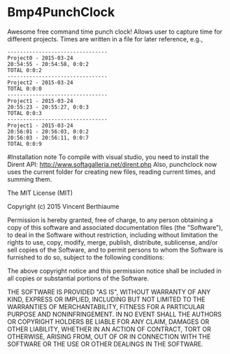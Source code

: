 # Bmp4PunchClock
Awesome free command time punch clock! Allows user to capture time for different projects.
Times are written in a file for later reference, e.g., 

    --------------------------------
    Project0 - 2015-03-24
    20:54:55 - 20:54:58, 0:0:2
    TOTAL 0:0:2
    --------------------------------
    Project2 - 2015-03-24
    TOTAL 0:0:0
    --------------------------------
    Project1 - 2015-03-24
    20:55:23 - 20:55:27, 0:0:3
    TOTAL 0:0:3
    --------------------------------
    Project1 - 2015-03-24
    20:56:01 - 20:56:03, 0:0:2
    20:56:03 - 20:56:11, 0:0:7
    TOTAL 0:0:9


#Installation note
To compile with visual studio, you need to install the Dirent API:
http://www.softagalleria.net/dirent.php
Also, punchclock now uses the current folder for creating new files, reading current times, and summing them.


The MIT License (MIT)

Copyright (c) 2015 Vincent Berthiaume

Permission is hereby granted, free of charge, to any person obtaining a copy
of this software and associated documentation files (the "Software"), to deal
in the Software without restriction, including without limitation the rights
to use, copy, modify, merge, publish, distribute, sublicense, and/or sell
copies of the Software, and to permit persons to whom the Software is
furnished to do so, subject to the following conditions:

The above copyright notice and this permission notice shall be included in all
copies or substantial portions of the Software.

THE SOFTWARE IS PROVIDED "AS IS", WITHOUT WARRANTY OF ANY KIND, EXPRESS OR
IMPLIED, INCLUDING BUT NOT LIMITED TO THE WARRANTIES OF MERCHANTABILITY,
FITNESS FOR A PARTICULAR PURPOSE AND NONINFRINGEMENT. IN NO EVENT SHALL THE
AUTHORS OR COPYRIGHT HOLDERS BE LIABLE FOR ANY CLAIM, DAMAGES OR OTHER
LIABILITY, WHETHER IN AN ACTION OF CONTRACT, TORT OR OTHERWISE, ARISING FROM,
OUT OF OR IN CONNECTION WITH THE SOFTWARE OR THE USE OR OTHER DEALINGS IN THE
SOFTWARE.

